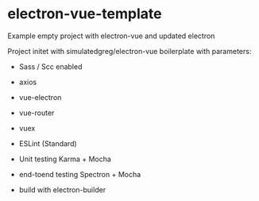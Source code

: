 # electron-vue-template
Example empty project with electron-vue and updated electron

Project initet with simulatedgreg/electron-vue boilerplate with parameters:

* Sass / Scc enabled

* axios
* vue-electron
* vue-router
* vuex
* ESLint (Standard)
* Unit testing Karma + Mocha
* end-toend testing Spectron + Mocha
* build with electron-builder